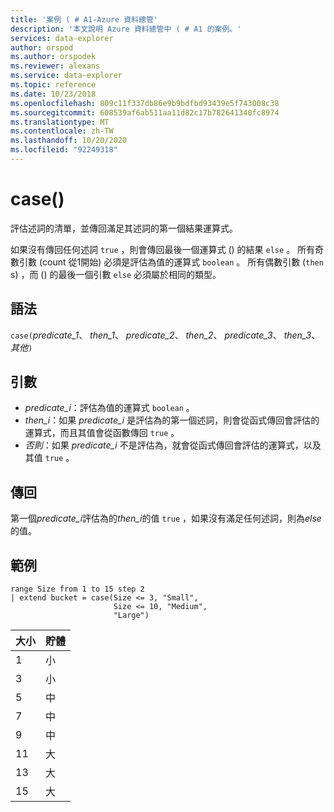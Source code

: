 ```yaml
---
title: '案例 ( # A1-Azure 資料總管'
description: '本文說明 Azure 資料總管中 ( # A1 的案例。'
services: data-explorer
author: orspod
ms.author: orspodek
ms.reviewer: alexans
ms.service: data-explorer
ms.topic: reference
ms.date: 10/23/2018
ms.openlocfilehash: 809c11f337db86e9b9bdfbd93439e5f743008c38
ms.sourcegitcommit: 608539af6ab511aa11d82c17b782641340fc8974
ms.translationtype: MT
ms.contentlocale: zh-TW
ms.lasthandoff: 10/20/2020
ms.locfileid: "92249318"
---
```

# <a name="case"></a>case()

評估述詞的清單，並傳回滿足其述詞的第一個結果運算式。

如果沒有傳回任何述詞 `true` ，則會傳回最後一個運算式 () 的結果 `else` 。
所有奇數引數 (count 從1開始) 必須是評估為值的運算式  `boolean` 。
所有偶數引數 (`then` s) ，而 () 的最後一個引數 `else` 必須屬於相同的類型。

## <a name="syntax"></a>語法

`case(`*predicate_1*、 *then_1*、 *predicate_2*、 *then_2*、 *predicate_3*、 *then_3*、 *其他*`)`

## <a name="arguments"></a>引數

* *predicate_i*：評估為值的運算式 `boolean` 。
* *then_i*：如果 *predicate_i* 是評估為的第一個述詞，則會從函式傳回會評估的運算式，而且其值會從函數傳回 `true` 。
* *否則*：如果 *predicate_i* 不是評估為，就會從函式傳回會評估的運算式，以及其值 `true` 。

## <a name="returns"></a>傳回

第一個*predicate_i*評估為的*then_i*的值 `true` ，如果沒有滿足任何述詞，則為*else*的值。

## <a name="example"></a>範例

<!-- csl: https://help.kusto.windows.net:443/Samples -->
```kusto
range Size from 1 to 15 step 2
| extend bucket = case(Size <= 3, "Small", 
                       Size <= 10, "Medium", 
                       "Large")
```

|大小|貯體|
|---|---|
|1|小|
|3|小|
|5|中|
|7|中|
|9|中|
|11|大|
|13|大|
|15|大|
